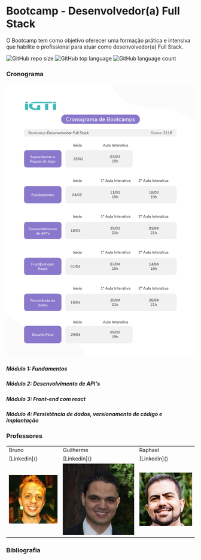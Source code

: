 # Bootcamp - Desenvolvedor(a) Full Stack

O Bootcamp tem como objetivo oferecer uma formação prática e intensiva que habilite o profissional para atuar como desenvolvedor(a) Full Stack.

![GitHub repo size](https://github.com/gpd38/cursoIgtiBootcampFullStack)
![GitHub top language](https://github.com/gpd38/cursoIgtiBootcampFullStack)
![GitHub language count](https://github.com/gpd38/cursoIgtiBootcampFullStack)

### Cronograma

<p align="center">
  <img src="img/cronograma/cronogramaTurmaBTC211.png" alt="Cronograma Bootcamp - Desenvolvedor(a) Full Stack">
</p>

##### Módulo 1: Fundamentos

##### Módulo 2: Desenvolvimento de API's

##### Módulo 3: Front-end com react

##### Módulo 4: Persistência de dados, versionamento de código e implantação

### Professores

<table width:100%>
  <tr>
    <td>Bruno</td>
    <td>Guilherme</td>
    <td>Raphael</td>
  </tr>
  <tr>
    <td>[Linkedin]()</td>
    <td>[Linkedin]()</td>
    <td>[Linkedin]()</td>
  </tr>
  <tr>
    <td><img src="img/professor/brunoTeixeira.png"></td>
    <td><img src="img/professor/guilhermeAssis.png"></td>
    <td><img src="img/professor/raphaelGomide.png"></td>
  </tr>
</table>

### Bibliografia
